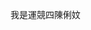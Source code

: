 <!DOCTYPE html>
<html lang="en">
<head>
    <meta charset="UTF-8">
 
</head>
<body>
   <p>我是運競四陳俐妏</p> 
</body>
</html>
